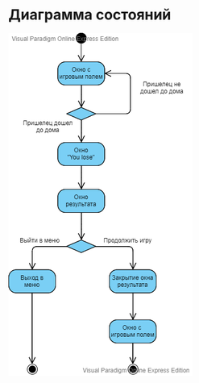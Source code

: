 # Диаграмма состояний


![Партия игры](https://github.com/gadalka-valodzia/Game/blob/main/Diagrams/State1.png)
